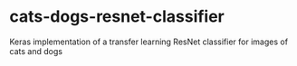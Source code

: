 # cats-dogs-resnet-classifier
Keras implementation of a transfer learning ResNet classifier for images of cats and dogs

